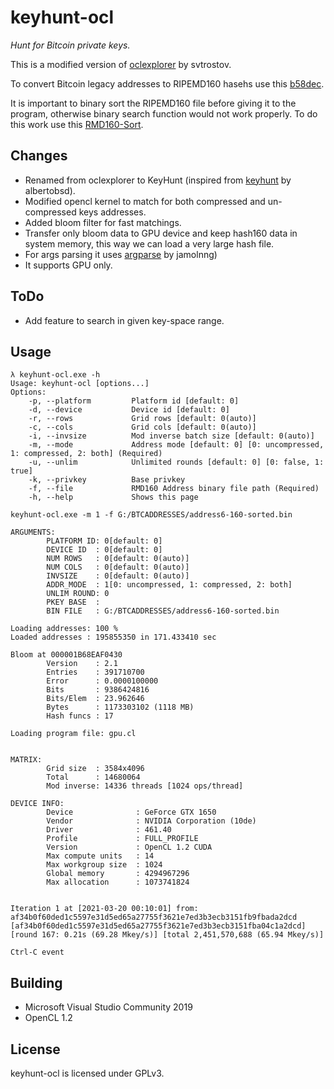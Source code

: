 # keyhunt-ocl
_Hunt for Bitcoin private keys._

This is a modified version of [oclexplorer](https://github.com/svtrostov/oclexplorer.git) by svtrostov.

To convert Bitcoin legacy addresses to RIPEMD160 hasehs use this [b58dec](https://github.com/kanhavishva/b58dec).

It is important to binary sort the RIPEMD160 file before giving it to the program, otherwise binary search function would not work properly. To do this work use this [RMD160-Sort](https://github.com/kanhavishva/RMD160-Sort).


## Changes

- Renamed from oclexplorer to KeyHunt (inspired from [keyhunt](https://github.com/albertobsd/keyhunt) by albertobsd).
- Modified opencl kernel to match for both compressed and un-compressed keys addresses.
- Added bloom filter for fast matchings.
- Transfer only bloom data to GPU device and keep hash160 data in system memory, this way we can load a very large hash file.
- For args parsing it uses [argparse](https://github.com/jamolnng/argparse) by jamolnng)
- It supports GPU only.

## ToDo

- Add feature to search in given key-space range.

## Usage

```
λ keyhunt-ocl.exe -h
Usage: keyhunt-ocl [options...]
Options:
    -p, --platform         Platform id [default: 0]
    -d, --device           Device id [default: 0]
    -r, --rows             Grid rows [default: 0(auto)]
    -c, --cols             Grid cols [default: 0(auto)]
    -i, --invsize          Mod inverse batch size [default: 0(auto)]
    -m, --mode             Address mode [default: 0] [0: uncompressed, 1: compressed, 2: both] (Required)
    -u, --unlim            Unlimited rounds [default: 0] [0: false, 1: true]
    -k, --privkey          Base privkey
    -f, --file             RMD160 Address binary file path (Required)
    -h, --help             Shows this page
```

```
keyhunt-ocl.exe -m 1 -f G:/BTCADDRESSES/address6-160-sorted.bin

ARGUMENTS:
        PLATFORM ID: 0[default: 0]
        DEVICE ID  : 0[default: 0]
        NUM ROWS   : 0[default: 0(auto)]
        NUM COLS   : 0[default: 0(auto)]
        INVSIZE    : 0[default: 0(auto)]
        ADDR_MODE  : 1[0: uncompressed, 1: compressed, 2: both]
        UNLIM ROUND: 0
        PKEY BASE  :
        BIN FILE   : G:/BTCADDRESSES/address6-160-sorted.bin

Loading addresses: 100 %
Loaded addresses : 195855350 in 171.433410 sec

Bloom at 000001B68EAF0430
        Version    : 2.1
        Entries    : 391710700
        Error      : 0.0000100000
        Bits       : 9386424816
        Bits/Elem  : 23.962646
        Bytes      : 1173303102 (1118 MB)
        Hash funcs : 17

Loading program file: gpu.cl


MATRIX:
        Grid size  : 3584x4096
        Total      : 14680064
        Mod inverse: 14336 threads [1024 ops/thread]

DEVICE INFO:
        Device              : GeForce GTX 1650
        Vendor              : NVIDIA Corporation (10de)
        Driver              : 461.40
        Profile             : FULL_PROFILE
        Version             : OpenCL 1.2 CUDA
        Max compute units   : 14
        Max workgroup size  : 1024
        Global memory       : 4294967296
        Max allocation      : 1073741824


Iteration 1 at [2021-03-20 00:10:01] from: af34b0f60ded1c5597e31d5ed65a27755f3621e7ed3b3ecb3151fb9fbada2dcd
[af34b0f60ded1c5597e31d5ed65a27755f3621e7ed3b3ecb3151fba04c1a2dcd] [round 167: 0.21s (69.28 Mkey/s)] [total 2,451,570,688 (65.94 Mkey/s)]

Ctrl-C event

```
    
## Building

- Microsoft Visual Studio Community 2019 
- OpenCL 1.2

## License
keyhunt-ocl is licensed under GPLv3.
    
